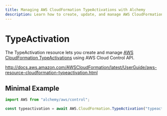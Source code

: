 ```yaml
---
title: Managing AWS CloudFormation TypeActivations with Alchemy
description: Learn how to create, update, and manage AWS CloudFormation TypeActivations using Alchemy Cloud Control.
---
```


# TypeActivation

The TypeActivation resource lets you create and manage [AWS CloudFormation TypeActivations](https://docs.aws.amazon.com/cloudformation/latest/userguide/) using AWS Cloud Control API.

http://docs.aws.amazon.com/AWSCloudFormation/latest/UserGuide/aws-resource-cloudformation-typeactivation.html

## Minimal Example

```ts
import AWS from "alchemy/aws/control";

const typeactivation = await AWS.CloudFormation.TypeActivation("typeactivation-example", {});
```

